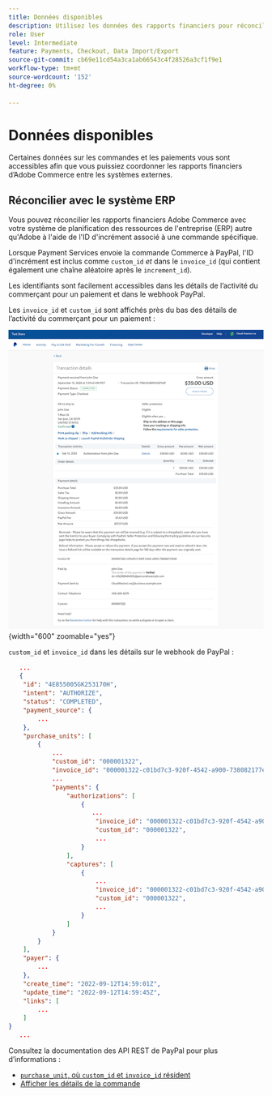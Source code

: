 ```yaml
---
title: Données disponibles
description: Utilisez les données des rapports financiers pour réconcilier les rapports avec les systèmes autres que Commerce.
role: User
level: Intermediate
feature: Payments, Checkout, Data Import/Export
source-git-commit: cb69e11cd54a3ca1ab66543c4f28526a3cf1f9e1
workflow-type: tm+mt
source-wordcount: '152'
ht-degree: 0%

---
```


# Données disponibles

Certaines données sur les commandes et les paiements vous sont accessibles afin que vous puissiez coordonner les rapports financiers d’Adobe Commerce entre les systèmes externes.

## Réconcilier avec le système ERP

Vous pouvez réconcilier les rapports financiers Adobe Commerce avec votre système de planification des ressources de l&#39;entreprise (ERP) autre qu&#39;Adobe à l&#39;aide de l&#39;ID d&#39;incrément associé à une commande spécifique.

Lorsque Payment Services envoie la commande Commerce à PayPal, l&#39;ID d&#39;incrément est inclus comme `custom_id` _et_ dans le `invoice_id` (qui contient également une chaîne aléatoire après le `increment_id`).

Les identifiants sont facilement accessibles dans les détails de l’activité du commerçant pour un paiement et dans le webhook PayPal.

Les `invoice_id` et `custom_id` sont affichés près du bas des détails de l’activité du commerçant pour un paiement :

![`custom_id` dans les détails de l’activité du commerçant](assets/merchant-activity-ids.png){width="600" zoomable="yes"}

`custom_id` et `invoice_id` dans les détails sur le webhook de PayPal :

```json
   ...
   {
    "id": "4E855005GK253170H",
    "intent": "AUTHORIZE",
    "status": "COMPLETED",
    "payment_source": {
        ...
    },
    "purchase_units": [
        {
            ...
            "custom_id": "000001322",
            "invoice_id": "000001322-c01bd7c3-920f-4542-a900-738082177e92",
            ...
            "payments": {
                "authorizations": [
                    {
                       ...
                        "invoice_id": "000001322-c01bd7c3-920f-4542-a900-738082177e92",
                        "custom_id": "000001322",
                        ...
                    }
                ],
                "captures": [
                    {
                        ...
                        "invoice_id": "000001322-c01bd7c3-920f-4542-a900-738082177e92",
                        "custom_id": "000001322",
                        ...
                    }
                ]
            }
        }
    ],
    "payer": {
        ...
    },
    "create_time": "2022-09-12T14:59:01Z",
    "update_time": "2022-09-12T14:59:45Z",
    "links": [
        ...
    ]
}
   ...
```

Consultez la documentation des API REST de PayPal pour plus d’informations :

* [`purchase_unit`, où `custom_id` et `invoice_id` résident](https://developer.paypal.com/docs/api/orders/v2/#definition-purchase_unit)
* [Afficher les détails de la commande](https://developer.paypal.com/docs/api/orders/v2/#orders_get)
